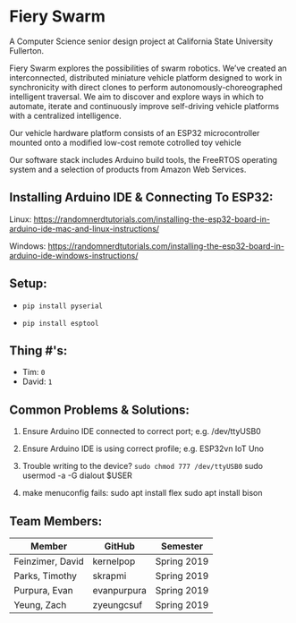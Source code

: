 # Fiery Swarm

  A Computer Science senior design project at California State University Fullerton.
  
  Fiery Swarm explores the possibilities of swarm robotics. We’ve created an interconnected, distributed miniature vehicle 
  platform designed to work in synchronicity with direct clones to perform autonomously-choreographed intelligent traversal. 
  We aim to discover and explore ways in which to automate, iterate and continuously improve self-driving vehicle platforms 
  with a centralized intelligence.
  
  Our vehicle hardware platform consists of an ESP32 microcontroller mounted onto a modified low-cost remote cotrolled toy 
  vehicle
 
  Our software stack includes Arduino build tools, the FreeRTOS operating system and a selection of products from Amazon Web 
  Services.

## Installing Arduino IDE & Connecting To ESP32:

Linux:
  https://randomnerdtutorials.com/installing-the-esp32-board-in-arduino-ide-mac-and-linux-instructions/

Windows:
  https://randomnerdtutorials.com/installing-the-esp32-board-in-arduino-ide-windows-instructions/

## Setup:

- `pip install pyserial`

- `pip install esptool`

## Thing #'s:

- Tim: `0`
- David: `1`

## Common Problems & Solutions:

1) Ensure Arduino IDE connected to correct port; e.g. /dev/ttyUSB0

2) Ensure Arduino IDE is using correct profile; e.g. ESP32vn IoT Uno

3) Trouble writing to the device?
`sudo chmod 777 /dev/ttyUSB0`
sudo usermod -a -G dialout $USER
4) make menuconfig fails:
sudo apt install flex
sudo apt install bison


## Team Members:

| Member           | GitHub      | Semester    |
|------------------|-------------|-------------|
| Feinzimer, David | kernelpop   | Spring 2019 |
| Parks, Timothy   | skrapmi     | Spring 2019 |
| Purpura, Evan    | evanpurpura | Spring 2019 |
| Yeung, Zach      | zyeungcsuf  | Spring 2019 |
